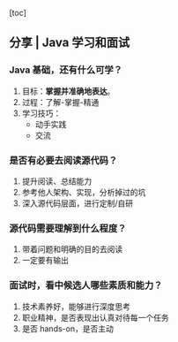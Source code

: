 [toc]

## 分享 | Java 学习和面试

### Java 基础，还有什么可学？

1.  目标：**掌握并准确地表达**。
2.  过程：了解-掌握-精通
3.  学习技巧：
    -   动手实践
    -   交流

### 是否有必要去阅读源代码？

1.  提升阅读、总结能力
2.  参考他人架构、实现，分析掉过的坑
3.  深入源代码层面，进行定制/自研

### 源代码需要理解到什么程度？

1.  带着问题和明确的目的去阅读
2.  一定要有输出

### 面试时，看中候选人哪些素质和能力？

1.  技术素养好，能够进行深度思考
2.  职业精神，是否表现出认真对待每一个任务
3.  是否 hands-on，是否主动